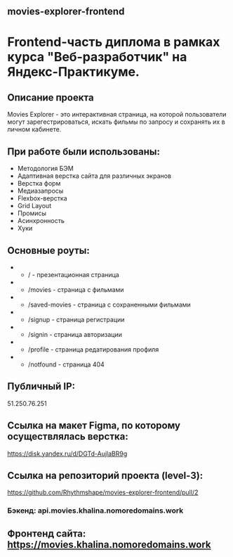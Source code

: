 ## movies-explorer-frontend
# Frontend-часть диплома в рамках курса "Веб-разработчик" на Яндекс-Практикуме.

## Описание проекта 
Movies Explorer - это интерактивная страница, на которой пользователи могут зарегестрироваться, искать фильмы по запросу и сохранять их в личном кабинете. 


## При работе были использованы:
- Методология БЭМ
- Адаптивная верстка сайта для различных экранов 
- Верстка форм
- Медиазапросы
- Flexbox-верстка
- Grid Layout
- Промисы
- Асинхронность
- Хуки



## Основные роуты:
- - / - презентационная страница
- - /movies - страница с фильмами
- - /saved-movies - страница с сохраненными фильмами
- - /signup - страница регистрации
- - /signin - страница авторизации
- - /profile - страница редатирования профиля
- - /notfound - страница 404


## Публичный IP: 
   51.250.76.251

## Сcылка на макет Figma, по которому осуществлялась верстка:
   https://disk.yandex.ru/d/DGTd-AujlaBR9g

## Ссылка на репозиторий проекта (level-3):
   https://github.com/Rhythmshape/movies-explorer-frontend/pull/2

### Бэкенд:  api.movies.khalina.nomoredomains.work

## Фронтенд сайта:  https://movies.khalina.nomoredomains.work